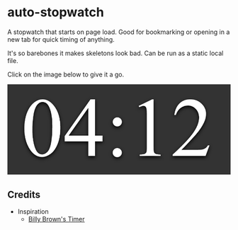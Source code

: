 # auto-stopwatch

A stopwatch that starts on page load. Good for bookmarking or opening in a new tab for quick timing of anything.

It's so barebones it makes skeletons look bad. Can be run as a static local file.

Click on the image below to give it a go.

[![Thumbnail](https://raw.githubusercontent.com/dhulihan/auto-stopwatch/master/thumbnail.png)](https://rawgit.com/dhulihan/auto-stopwatch/master/index.html)

## Credits

* Inspiration
	* [Billy Brown's Timer](http://codepen.io/_Billy_Brown/pen/dbJeh)